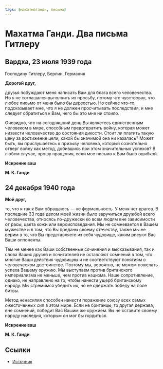 ```yaml
---
tags: [махатмаганди, письма]
---
```

# Махатма Ганди. Два письма Гитлеру

## **Вардха, 23 июля 1939 года**

Господину Гитлеру, Берлин, Германия

**Дорогой друг,**

друзья побуждают меня написать Вам для блага всего человечества. Но я не соглашался выполнить их просьбу, потому что чувствовал, что любое письмо от меня было бы дерзостью. Но сейчас что-то подсказывает мне, что я не должен просчитывать последствия, и мне следует обратиться к Вам, чего бы это мне ни стоило.

Очевидно, что на сегодняшний день Вы являетесь единственным человеком в мире, способным предотвратить войну, которая может низвести человечество до состояния дикости. Стоит ли платить такую цену за достижение цели, какой бы значимой она ни казалась? Может быть, вы прислушаетесь к призыву человека, который сознательно отверг войну как метод, добившись при этом значительных успехов? В любом случае, прошу прощения, если мое письмо к Вам было ошибкой.

**Искренне ваш**

**М. К. Ганди**

## **24 декабря 1940 года**

**Мой друг,**

то, что я так к Вам обращаюсь — не формальность. У меня нет врагов. В последние 33 года делом моей жизни было заручиться дружбой всего человечества, относясь по-дружески ко всем людям вне зависимости от расы, цвета кожи или вероисповедания. Мы не сомневается в Вашем мужестве и в том, что Вы преданы своему отечеству, также мы не верим в то, что Вы представляете из себя чудовище, каким рисуют Вас Ваши оппоненты.

Тем не менее как Ваши собственные сочинения и высказывания, так и слова Ваших друзей и почитателей не оставляют сомнений в том, что многие Ваши действия чудовищны и не соответствуют понятиям о человеческом достоинстве. Поэтому мы, вероятно, не можем пожелать успеха Вашему оружию. Мы выступаем против британского империализма не меньше, чем против нацизма. Наше сопротивление, однако, не направлено на то, чтобы нанести ущерб британскому народу. Мы стремимся убедить их, но не одержать победу на поле битвы.

Метод ненасилия способен нанести поражение союзу всех самых ожесточенных сил в этом мире. Если не британцы, то другая держава, вне сомнений, победит Вас Вашим же оружием. Вы не оставите своему народу наследия, которым он мог бы гордиться.

**Искренне ваш**

**М. К. Ганди**

## Ссылки

* [Источник](http://smartpowerjournal.ru/0503141/)